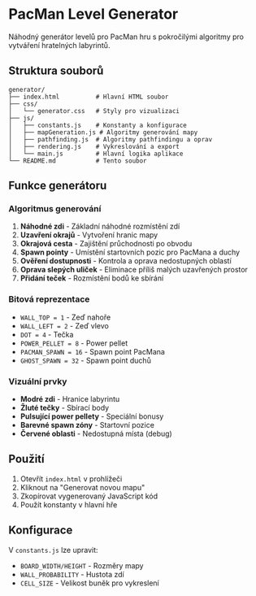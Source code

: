 # PacMan Level Generator

Náhodný generátor levelů pro PacMan hru s pokročilými algoritmy pro vytváření hratelných labyrintů.

## Struktura souborů

```
generator/
├── index.html          # Hlavní HTML soubor
├── css/
│   └── generator.css   # Styly pro vizualizaci
├── js/
│   ├── constants.js    # Konstanty a konfigurace
│   ├── mapGeneration.js # Algoritmy generování mapy
│   ├── pathfinding.js  # Algoritmy pathfindingu a oprav
│   ├── rendering.js    # Vykreslování a export
│   └── main.js         # Hlavní logika aplikace
└── README.md           # Tento soubor

```

## Funkce generátoru

### Algoritmus generování

1. **Náhodné zdi** - Základní náhodné rozmístění zdí
2. **Uzavření okrajů** - Vytvoření hranic mapy
3. **Okrajová cesta** - Zajištění průchodnosti po obvodu
4. **Spawn pointy** - Umístění startovních pozic pro PacMana a duchy
5. **Ověření dostupnosti** - Kontrola a oprava nedostupných oblastí
6. **Oprava slepých uliček** - Eliminace příliš malých uzavřených prostor
7. **Přidání teček** - Rozmístění bodů ke sbírání

### Bitová reprezentace

- `WALL_TOP = 1` - Zeď nahoře
- `WALL_LEFT = 2` - Zeď vlevo  
- `DOT = 4` - Tečka
- `POWER_PELLET = 8` - Power pellet
- `PACMAN_SPAWN = 16` - Spawn point PacMana
- `GHOST_SPAWN = 32` - Spawn point duchů

### Vizuální prvky

- **Modré zdi** - Hranice labyrintu
- **Žluté tečky** - Sbírací body
- **Pulsující power pellety** - Speciální bonusy
- **Barevné spawn zóny** - Startovní pozice
- **Červené oblasti** - Nedostupná místa (debug)

## Použití

1. Otevřít `index.html` v prohlížeči
2. Kliknout na "Generovat novou mapu"
3. Zkopírovat vygenerovaný JavaScript kód
4. Použít konstanty v hlavní hře

## Konfigurace

V `constants.js` lze upravit:
- `BOARD_WIDTH/HEIGHT` - Rozměry mapy
- `WALL_PROBABILITY` - Hustota zdí
- `CELL_SIZE` - Velikost buněk pro vykreslení